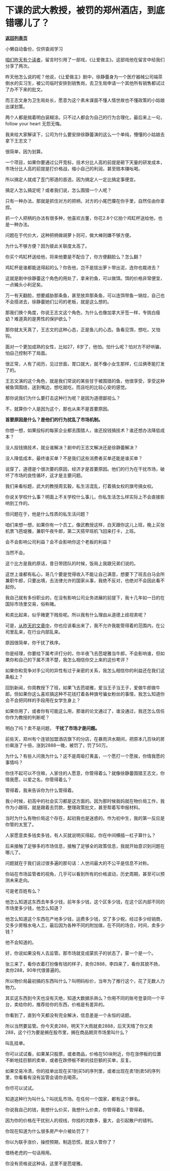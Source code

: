 # 下课的武大教授，被罚的郑州酒店，到底错哪儿了？

[**返回列表页**](/gzh/记忆承载)

小懒自动备份，仅供查阅学习

[咱们昨天有个读者](http://mp.weixin.qq.com/s?__biz=MzU0MjYwNDU2Mw==&mid=2247500134&idx=1&sn=73c3f6388c693336335257fda00ab21a&chksm=fb1aad1acc6d240cb8c92347922e22e081723b39a7f3c056920cdb2906da2cfb00e96ad6b0a2&scene=21#wechat_redirect)，留言时引用了一部戏，《让爱做主》。这部戏他在留言中给我们分享了两次。  

  

昨天他怎么说的呢？他说，《让爱做主》剧中，徐静蕾身为一个医疗器械公司端茶倒水的实习生，被公司临时安排到销售岗，去卫生局申请一个其他所有销售都试过了办不下来的批文。

  

而王志文身为卫生局处长，愿意为这个素未谋面不懂人情世故也不懂政策的小姑娘出谋划策。

  

两个人都是揣着明白装糊涂。只不过人都会为自己的行为合理化，最后来上一句，follow your heart 无怨无悔。

  

我来给大家解读下，公司为什么要安排徐静蕾演的这么一个单纯，懵懂的小姑娘去拿下王志文？  

  

很简单，因为划算。  

  

一个项目，如果你要通过公开竞标，技术分比人高的前提是砸下天量的研发成本，市场分比人高的前提是打价格战，缩小自己的利润，甚至赔本赚吆喝。  

  

所以搞定人就成了歪门邪道的首选，因为搞定人一定比搞定事便宜。  

  

搞定人怎么搞定呢？或者我们说，怎么围猎一个人呢？  

  

只有一种办法，那就是抓住对方的把柄，对方的小尾巴攥在你手里，自然任由你拿捏。  

  

抓一个人把柄的办法有很多种，他喜欢古董，你花2.8个亿拍个鸡缸杯送给他，也是一种办法。  

  

问题在于代价大，这种把柄做胡萝卜则可，做大棒则嫌不够方便。

  

为什么不够方便？因为彼此关联度太高了。

  

你买个鸡缸杯送给他，将来他要是不配合了，你方便翻脸么？怎么翻？  

  

鸡缸杯是谁都能送得起的么？你告他，岂不是拔出萝卜带出泥，连你也栽进去？

  

这就是剧中徐静蕾这个角色的用处了，拿来钓鱼，可以做饵。饵的价格非常便宜，一点蝇头小利足矣。

  

万一有天翻脸，想要威胁那条鱼，甚至放弃那条鱼，可以连饵带鱼一锅烩，自己也不会搭进去，徐静蕾她们公司的老板，就是这么想的。

  

那我们换个角度，你说王志文这个角色，为什么也像加拿大牙签一样，专挑白瘦幼？难道真的是男性的保护欲么？

  

那你就太天真了，王志文的这种心态，正是鱼儿的心态。鱼看见饵，想吃，又怕钩。

  

面对一个更加成熟的女性，比如27，8岁了，他怕。怕什么呢？怕对方不好哄骗，怕自己控制不了局面。  
  

很正常，人有了阅历，见过世面，胃口就大，就不像小女生那样，仨瓜俩枣能打发了的。  

  

王志文演的这个角色，就是我们常说的某些甘于被围猎的鱼，他很享受，享受这种被鱼饵围绕，送到嘴边，想吃就吃，而且吃的比较心安的感觉。  

  

那你说我们为什么要打击这种行为呢？是因为道德鄙视么？  

  

不，就算你个人是因为这个，那也从来不是首要原因。

  

 **首要原因是什么？是他们的行为扰乱了市场机制。**

  

你想一想，如果投标的每家企业都去围猎人，谁还投钱搞技术？谁还想办法降低成本？  

  

没人投钱搞技术，就业谁解决？剧中的王志文解决还是徐静蕾解决？  

没人降低成本，最终谁买单？不是我们这些消费者买单还能是谁买单？  

  

说穿了，道德是个很次要的原因，经济才是首要原因。他们的行为在干扰市场，破坏了市场的良性循环，这才是主要问题。

  

我们来看标题，武大的教授周玄毅，私生活混乱，打着搞女权的旗号搞女权。

  

你说关学校什么事？明面上不关学校什么事儿，你私生活怎么样实际上不会直接影响到工作的。  

  

但问题在于，他是什么性质的私生活问题？

  

咱们来想一想，如果你有一个员工，像武教授这样，白天跟你这儿上班，晚上买张机票飞芭堤雅，兼职午夜牛郎，第二天搭早班机飞回来打卡，上班。  

  

会不会影响公司利益？会不会影响你这个老板的利益？

  

当然不会。

  

这个比方是我的原话，昔日带团队的时候，饭局上我跟兄弟们说的。  

  

这世上谁都有私心，哥几个要是觉得收入不能让自己满意，想要下了班去白马会所兼职牛郎，只要出境，去法律允许的国家从事，我绝不反对，也绝对不会因此看不起你。

  

我自己就有多份职业的，在没有影响公司业务进展的前提下，我十几年如一日的在国际市场里交易，俗称赌。  

  

和卖比起来，似乎赌更下贱些呢。所以我有什么理由从道德上歧视卖呢？

  

可是，[从昨天的文章中](http://mp.weixin.qq.com/s?__biz=MzU0MjYwNDU2Mw==&mid=2247500134&idx=1&sn=73c3f6388c693336335257fda00ab21a&chksm=fb1aad1acc6d240cb8c92347922e22e081723b39a7f3c056920cdb2906da2cfb00e96ad6b0a2&scene=21#wechat_redirect)，你也应该看出来了，我不允许我能管得着的范围内，在公司里乱来，在行业内部乱来。  

  

原因很简单，你干扰了秩序。  

  

你是经理，你要给下属考评打分的，你半夜飞去芭堤雅当牛郎，不会影响谁，但如果你和自己的下属不清不楚，我怎么相信你交上来的这份考评？  

  

如果你和竞争对手公司的异性有过于亲密的关系，我怎么相信你的利益还在我们这条船上？  

  

回到新闻，你周教授下了班，如果飞去芭堤雅，爱当王子当王子，爱做牛郎做牛郎。但如果你这么喜欢搞这种不花钱打着各种旗号骗女粉丝的事情，我怎么知道你会不会把同样的手段用在女学生身上？

  

如果你用了，或者你有可能这么用，那谁的论文通过了，谁没通过，我还怎么信任你作为教授的判断呢？  

  

明白了吗？卖不是问题， **干扰了市场才是问题。**

  

前些天，郑州有个连锁加盟酒店旗下的分店，在暴雨洪水期间，把原本几百块的房价飙涨了十倍，涨到2888一晚，被罚了，罚了50万。  

  

为什么？有些人问我为什么？这不是周瑜打黄盖，一个愿打一个愿挨，你情我愿的事情吗？  

  

你住不起可以不住嘛，人家住的人愿意，你管得着么？就像徐静蕾围猎王志文，你情我愿，以爱之名，你管得着么？

  

管得着，我来告诉你为什么管得着。

  

我小时候，初高中的社会实习都是这方面的。因为那时候我妈就在物价局工作，我作为小跟班，就是跟着去罚款，整理政策批文，甚至帮着写申报材料。  

  

当时为什么有物价局这个存在，起初我也是迷惑的。作为初中生，我的第一反应是你管的太宽了。  

  

人家愿意卖多钱卖多钱，有人买就说明买得起，你在中间横插一杠子算什么？

  

后来接触了足够多的市场信息，接触了足够全的政策信息，我就开始意识到问题在哪儿了。  

  

问题就在于我们说过很多遍的那句话：人世间最大的不公平是信息不对称。

  

你站在市场监管者的视角，几乎可以看到所有的价格波动，历史周期，甚至可以预测未来走向。  

  

可是老百姓有么？

  

他怎么知道这东西去年多少钱，前年多少钱，这个区多少钱，在这个区内部不同的市场里多少钱，他怎么知道？

  

他怎么知道这个东西在产地多少钱，运费多少钱，交了多少税，经过多少经销商，交多少房租水电人工，最后因为各种不同的附加值，在不同的场合，时间，卖多少钱？

  

他不会知道的。

  

好，你说如果没有人去监管。那市场就变成蒙凯子的状态了，蒙一个是一个。

  

张三来了，看你衣着打扮像有钱的样子，卖你2888，李四来了，看你其貌不扬，卖你288，90年代很普遍的。  

  

所以物价局最初搞的东西叫什么？叫明码标价，当年为了推行这个，花了无数人力物力。

  

其实这东西到今天也没有灭绝，知道大数据杀熟么？你用不同的账号登录同一个平台，卖给你的，推荐给你的东西，价格是有差异的。

  

你看到了，直到今天都没有完全解决，信息差是一个永恒的话题。

  

所以当然要监管。你今天卖288，明天下大雨就卖2888，后天天晴了你又卖288，这个行为要是搁在股市里，搁在商品期货市场里叫什么？

  

叫乱挂单。

  

你可以试试看，如果某只股票，或者商品，价格在50块附近，你在涨停板的位置不断地挂巨额的卖单，或者在跌停板不断的挂巨额的买单，反复。  

  

如果交易冷清，你的挂单出现在买1到买5的序列里，或者出现在卖1到卖5的序列里，你看看有没有监管会请你去喝茶。  

  

你尽可以试试。  

  

知道这种行为叫什么？叫扰乱市场。在任何一个国家，都有这个罪名。  

  

你说我自己的钱，我想什么价买，我想什么价卖，你管得着么？管得着。  

  

因为你的价格在干扰别人的视线，你挂的次数多，量大，会引起散户的错判。

  

你现在知道为什么很多房产中介被处罚了？

  

你以为联手涨价，操控预期，制造恐慌，就没人管你了？

  

借杨老虎的一句话用用。  

  

你没有资格说这种话，这里不是芭堤雅。


